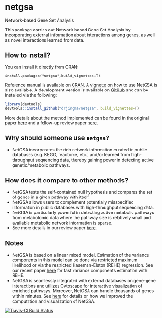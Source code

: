 # netgsa
Network-based Gene Set Analysis

This package carries out Network-based Gene Set Analysis by incorporating external information about interactions among genes, as well as novel interactions learned from data.


## How to install?

You can install it directly from CRAN:
```
install.packages("netgsa",build_vignettes=T)
```

Reference manual is available on [CRAN](https://cran.r-project.org/web/packages/netgsa/index.html). A [vignette](https://cran.r-project.org/web/packages/netgsa/vignettes/netgsa.html) on how to use NetGSA is also available. A development version is available on [GitHub](https://github.com/drjingma/netgsa) and can be installed via the following:
```r
library(devtools)
devtools::install_github("drjingma/netgsa", build_vignettes=T)
```
More details about the method implemented can be found in the original paper [here](http://drjingma.com/papers/ma-netgsa) and a follow-up review paper [here](http://drjingma.com/papers/review). 

## Why should someone use `netgsa`?

 - NetGSA incorporates the rich network information curated in public databases (e.g. KEGG, reactome, etc.) and/or learned from high-throughput sequencing data, thereby gaining power in detecting active genetic/metabolic pathways.

## How does it compare to other methods?

 - NetGSA tests the self-contained null hypothesis and compares the set of genes in a given pathway with itself. 
 - NetGSA allows users to complement potentially misspecified information in public databases with high-throughput sequencing data.
 - NetGSA is particularly powerful in detecting active metabolic pathways from metabolomic data where the pathway size is relatively small and available metabolic network information is sparse.  
 - See more details in our review paper [here](http://drjingma.com/papers/review).

## Notes

 - NetGSA is based on a linear mixed model. Estimation of the variance components in this model can be done via restricted maximum likelihood or via the restricted Haseman-Elston (REHE) regression. See our recent paper [here](http://drjingma.com/papers/REHE) for fast variance components estimation with REHE. 
 - NetGSA is seamlessly integrated with external databases on gene-gene interactions and utilizes Cytoscape for interactive visualization of enriched pathways. Moreover, NetGSA can handle thousands of genes within minutes. See [here](http://drjingma.com/papers/netgsa) for details on how we improved the computation and visualization of NetGSA.  


  [![Travis-CI Build Status](https://travis-ci.org/drjingma/netgsa.svg?branch=master)](https://travis-ci.org/drjingma/netgsa)
